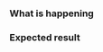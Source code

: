 <!--- Title should contain short general summary what is the issue about -->

### What is happening
<!--- What are preconditions and your setting e.g. Shopsys version or in case of Docker issues your operating system -->

<!--- Best is to include steps to reproduce this issue if relevant-->

<!--- Tell us what happens -->

### Expected result
<!--- Tell us what should happened instead -->
